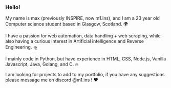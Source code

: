 ### Hello!

My name is max (previously INSPIRE, now m1.ins), and I am a 23 year old Computer science student based in Glasgow, Scotland. 🌍

I have a passion for web automation, data handling + web scraping, while also having a curious interest in Artificial intelligence and Reverse Engineering. 🛸

I mainly code in Python, but have experience in HTML, CSS, Node.js, Vanilla Javascript, Java, Golang, and C. 🔥

I am looking for projects to add to my portfolio, if you have any suggestions please message me on discord @m1.ins ! ❤️
